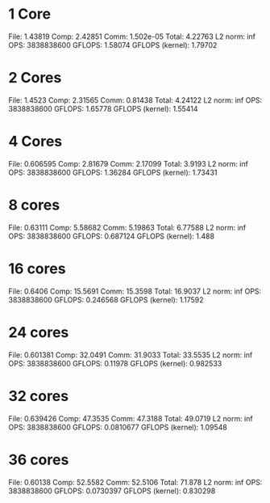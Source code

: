 # 1 Core
File:             1.43819
Comp:             2.42851
Comm:             1.502e-05
Total:            4.22763
L2 norm:          inf
OPS:              3838838600
GFLOPS:           1.58074
GFLOPS (kernel):  1.79702

# 2 Cores
File:             1.4523
Comp:             2.31565
Comm:             0.81438
Total:            4.24122
L2 norm:          inf
OPS:              3838838600
GFLOPS:           1.65778
GFLOPS (kernel):  1.55414

# 4 Cores
File:             0.606595
Comp:             2.81679
Comm:             2.17099
Total:            3.9193
L2 norm:          inf
OPS:              3838838600
GFLOPS:           1.36284
GFLOPS (kernel):  1.73431

# 8 cores
File:             0.63111
Comp:             5.58682
Comm:             5.19863
Total:            6.77588
L2 norm:          inf
OPS:              3838838600
GFLOPS:           0.687124
GFLOPS (kernel):  1.488

# 16 cores
File:             0.6406
Comp:             15.5691
Comm:             15.3598
Total:            16.9037
L2 norm:          inf
OPS:              3838838600
GFLOPS:           0.246568
GFLOPS (kernel):  1.17592

# 24 cores
File:             0.601381
Comp:             32.0491
Comm:             31.9033
Total:            33.5535
L2 norm:          inf
OPS:              3838838600
GFLOPS:           0.11978
GFLOPS (kernel):  0.982533

# 32 cores
File:             0.639426
Comp:             47.3535
Comm:             47.3188
Total:            49.0719
L2 norm:          inf
OPS:              3838838600
GFLOPS:           0.0810677
GFLOPS (kernel):  1.09548

# 36 cores
File:             0.60138
Comp:             52.5582
Comm:             52.5106
Total:            71.878
L2 norm:          inf
OPS:              3838838600
GFLOPS:           0.0730397
GFLOPS (kernel):  0.830298
